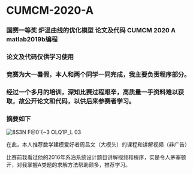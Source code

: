 # CUMCM-2020-A

### 国赛一等奖 炉温曲线的优化模型 论文及代码 CUMCM 2020 A matlab2019b编程 

### 论文及代码仅供学习使用

### 竞赛为大一暑假，本人和两个同学一同完成，我主要负责程序部分。

### 经过一个多月的培训，深知比赛过程艰辛，高质量一手资料难以获取，故公开论文和代码，以供后来参赛者学习。

### 摘要如下
![8S3N F@0`{~3 OLQ1P_L 03](https://user-images.githubusercontent.com/61747149/193986879-ee5eed3b-7549-408c-b814-54600b0c316e.png)


在此，本人推荐数学建模爱好者周吕文（大模头）的课程和讲解视频（非广告）

比赛前我看过他的2016年系泊系统设计题目讲解视频和程序，实是令人茅塞顿开，对我掌握A类题的求解方法帮助颇多，推荐学习。
